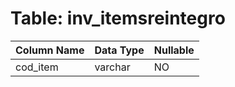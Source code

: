 # Table: inv_itemsreintegro

| Column Name | Data Type | Nullable |
|-------------|-----------|----------|
| cod_item | varchar | NO |
